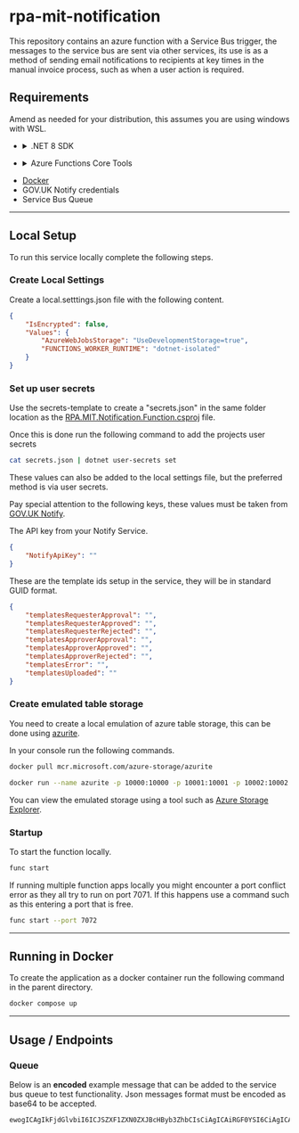 # rpa-mit-notification

This repository contains an azure function with a Service Bus trigger, the messages to the service bus are sent via other services, its use is as a method of sending email notifications to recipients at key times in the manual invoice process, such as when a user action is required.
## Requirements

Amend as needed for your distribution, this assumes you are using windows with WSL. 

- <details>
    <summary> .NET 8 SDK </summary>
    
    #### Basic instructions for installing the .NET 8 SDK on a debian based system.
  
    Amend as needed for your distribution.

    ```bash
    wget https://packages.microsoft.com/config/debian/12/packages-microsoft-prod.deb -O packages-microsoft-prod.deb
    sudo dpkg -i packages-microsoft-prod.deb
    sudo apt-get update && sudo apt-get install -y dotnet-sdk-8.0
    ```
</details>

- <details>
    <summary> Azure Functions Core Tools </summary>
    
    ```bash
    sudo apt-get install azure-functions-core-tools-4
    ```
</details>

- [Docker](https://docs.docker.com/desktop/install/linux-install/)
- GOV.UK Notify credentials
- Service Bus Queue

---
## Local Setup

To run this service locally complete the following steps.
### Create Local Settings

Create a local.setttings.json file with the following content.

```json
{
    "IsEncrypted": false,
    "Values": {
        "AzureWebJobsStorage": "UseDevelopmentStorage=true",
        "FUNCTIONS_WORKER_RUNTIME": "dotnet-isolated"
    }
}
```

### Set up user secrets

Use the secrets-template to create a "secrets.json" in the same folder location as the [RPA.MIT.Notification.Function.csproj](RPA.MIT.Notification.Function/RPA.MIT.Notification.Function.csproj) file.

Once this is done run the following command to add the projects user secrets

```bash
cat secrets.json | dotnet user-secrets set
```

These values can also be added to the local settings file, but the preferred method is via user secrets.

Pay special attention to the following keys, these values must be taken from[ GOV.UK Notify](https://www.notifications.service.gov.uk). 

The API key from your Notify Service.

```json
{
	"NotifyApiKey": ""
}
```

These are the template ids setup in the service, they will be in standard GUID format. 

```json 
{
	"templatesRequesterApproval": "",
    "templatesRequesterApproved": "",
    "templatesRequesterRejected": "",
    "templatesApproverApproval": "",
    "templatesApproverApproved": "",
    "templatesApproverRejected": "",
    "templatesError": "",
    "templatesUploaded": ""
}
```

### Create emulated table storage

You need to create a local emulation of azure table storage, this can be done using [azurite](https://github.com/Azure/Azurite).

In your console run the following commands.

```bash
docker pull mcr.microsoft.com/azure-storage/azurite
```

```bash
docker run --name azurite -p 10000:10000 -p 10001:10001 -p 10002:10002 mcr.microsoft.com/azure-storage/azurite
```

You can view the emulated storage using a tool such as [Azure Storage Explorer](https://github.com/microsoft/AzureStorageExplorer).
### Startup

To start the function locally.

```bash
func start
```

If running multiple function apps locally you might encounter a port conflict error as they all try to run on port 7071. If this happens use a command such as this entering a port that is free.

```bash
func start --port 7072
```


---
## Running in Docker

To create the application as a docker container run the following command in the parent directory.

```bash
docker compose up
```

---
## Usage / Endpoints

### Queue

Below is an **encoded** example message that can be added to the service bus queue to test functionality. Json messages format must be encoded as base64 to be accepted.

```base64
ewogICAgIkFjdGlvbiI6ICJSZXF1ZXN0ZXJBcHByb3ZhbCIsCiAgICAiRGF0YSI6CiAgICAgICAgewogICAgICAgICAgICAiaW52b2ljZUlkIjogIjEyMzQ1IiwKICAgICAgICAgICAgImxpbmsiOiAiaHR0cHM6Ly9nb29nbGUuY29tIiwKICAgICAgICAgICAgIm5hbWUiOiAiTG9ybmEgQ29sZSIsCiAgICAgICAgICAgICJzY2hlbWVUeXBlIjogImJwcyIsCiAgICAgICAgICAgICJ2YWx1ZSI6ICIyNTAiCiAgICAgICAgfSwKICAgICJJZCI6ICIxMjM0NTY3ODkiLAogICAgIlNjaGVtZSI6ICJicHMiLAogICAgIkVtYWlsUmVjaXBpZW50IjoibG9ybmEuY29sZUBkb21haW4udGxkIgp9
```

